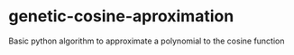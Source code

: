 # genetic-cosine-aproximation
Basic python algorithm to approximate a polynomial to the cosine function

